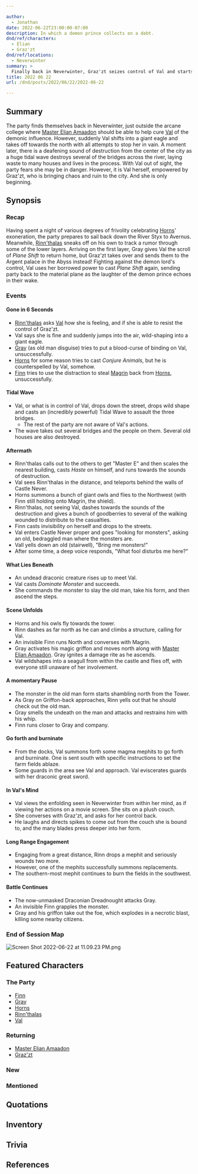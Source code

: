 ```yaml
---

author:
  - Jonathan
date: 2022-06-22T23:00:00-07:00
description: In which a demon prince collects on a debt.
dnd/ref/characters:
  - Elian
  - Graz'zt
dnd/ref/locations:
  - Neverwinter
summary: >
  Finally back in Neverwinter, Graz'zt seizes control of Val and starts to rampage across the city.
title: 2022 06 22
url: /dnd/posts/2022/06/22/2022-06-22

---
```


## Summary

The party finds themselves back in Neverwinter, just outside the arcane college where [Master Elian Amaadon](/dnd/npcs/elian-amaadon/) should be able to help cure [Val](/dnd/characters/val/) of the demonic influence. However, suddenly Val shifts into a giant eagle and takes off towards the north with all attempts to stop her in vain. A moment later, there is a deafening sound of destruction from the center of the city as a huge tidal wave destroys several of the bridges across the river, laying waste to many houses and lives in the process. With Val out of sight, the party fears she may be in danger. However, it is Val herself, empowered by Graz'zt, who is bringing chaos and ruin to the city. And she is only beginning. 

## Synopsis

### Recap

Having spent a night of various degrees of frivolity celebrating [Horns](/dnd/characters/horns/)' exoneration, the party prepares to sail back down the River Styx to Avernus. Meanwhile, [Rinn'thalas](/dnd/characters/rinnthalas-liadon/) sneaks off on his own to track a rumor through some of the lower layers. Arriving on the first layer, Gray gives Val the scroll of *Plane Shift* to return home, but Graz'zt takes over and sends them to the Argent palace in the Abyss instead! Fighting against the demon lord's control, Val uses her borrowed power to cast *Plane Shift* again, sending party back to the material plane as the laughter of the demon prince echoes in their wake.

### Events

#### Gone in 6 Seconds

- [Rinn'thalas](/dnd/characters/rinnthalas-liadon/) asks [Val](/dnd/characters/val/) how she is feeling, and if she is able to resist the control of Graz'zt.
- Val says she is fine and suddenly jumps into the air, wild-shaping into a giant eagle.
- [Gray](/dnd/characters/haeltin-var-astora/) (as old man disguise) tries to put a blood-curse of binding on Val, unsuccessfully.
- [Horns](/dnd/characters/horns/) for some reason tries to cast *Conjure Animals*, but he is counterspelled by Val, somehow.
- [Finn](/dnd/characters/finn/) tries to use the distraction to steal [Magrin](/dnd/npcs/magrin/) back from [Horns](/dnd/characters/horns/), unsuccessfully.

#### Tidal Wave

- Val, or what is in control of Val, drops down the street, drops wild shape and casts an (incredibly powerful) Tidal Wave to assault the three bridges.
    - The rest of the party are not aware of Val's actions.
- The wave takes out several bridges and the people on them. Several old houses are also destroyed.

#### Aftermath

- Rinn'thalas calls out to the others to get "Master E" and then scales the nearest building, casts *Haste* on himself, and runs towards the sounds of destruction.
- Val sees Rinn'thalas in the distance, and teleports behind the walls of Castle Never.
- Horns summons a bunch of giant owls and flies to the Northwest (with Finn still holding onto Magrin, the shield).
- Rinn'thalas, not seeing Val, dashes towards the sounds of the destruction and gives a bunch of goodberries to several of the walking wounded to distribute to the casualties.
- Finn casts invisibility on herself and drops to the streets.
- Val enters Castle Never proper and goes "looking for monsters", asking an old, bedraggled man where the monsters are.
- Vall yells down an old (stairwell), "Bring me monsters!" 
- After some time, a deep voice responds, "What fool disturbs me here?"

#### What Lies Beneath

- An undead draconic creature rises up to meet Val. 
- Val casts *Dominate Monster* and succeeds.
- She commands the monster to slay the old man, take his form, and then ascend the steps.

#### Scene Unfolds

- Horns and his owls fly towards the tower.
- Rinn dashes as far north as he can and climbs a structure, calling for Val.
- An invisible Finn runs North and converses with Magrin.
- Gray activates his magic griffon and moves north along with [Master Elian Amaadon](/dnd/npcs/elian-amaadon/). Gray ignites a damage rite as he ascends.
- Val wildshapes into a seagull from within the castle and flies off, with everyone still unaware of her involvement.

#### A momentary Pause

- The monster in the old man form starts shambling north from the Tower.
- As Gray on Griffon-back approaches, Rinn yells out that he should check out the old man.
- Gray smells the undeath on the man and attacks and restrains him with his whip.
- Finn runs closer to Gray and company.

#### Go forth and burninate

- From the docks, Val summons forth some magma mephits to go forth and burninate. One is sent south with specific instructions to set the farm fields ablaze.
- Some guards in the area see Val and approach. Val eviscerates guards with her draconic great sword.

#### In Val's Mind

- Val views the enfolding seen in Neverwinter from within her mind, as if viewing her actions on a movie screen. She sits on a plush couch.
- She converses with Graz'zt, and asks for her control back.
- He laughs and directs spikes to come out from the couch she is bound to, and the many blades press deeper into her form.

#### Long Range Engagement

- Engaging from a great distance, Rinn drops a mephit and seriously wounds two more.
- However, one of the mephits successfully summons replacements.
- The southern-most mephit continues to burn the fields in the southwest.

#### Battle Continues

- The now-unmasked Draconian Dreadnought attacks Gray.
- An invisible Finn grapples the monster.
- Gray and his griffon take out the foe, which explodes in a necrotic blast, killing some nearby citizens.

### End of Session Map

![Screen Shot 2022-06-22 at 11.09.23 PM.png](/images/dnd/screen-shot-2022-06-22-at-11-09-23-pm.png)

## Featured Characters

### The Party

- [Finn](/dnd/characters/finn/)
- [Gray](/dnd/characters/haeltin-var-astora/)
- [Horns](/dnd/characters/horns/)
- [Rinn'thalas](/dnd/characters/rinnthalas-liadon/)
- [Val](/dnd/characters/val/)

### Returning

- [Master Elian Amaadon](/dnd/npcs/elian-amaadon/)
- [Graz'zt](/dnd/npcs/grazzt/)

### New

### Mentioned

## Quotations

## Inventory

## Trivia

## References
